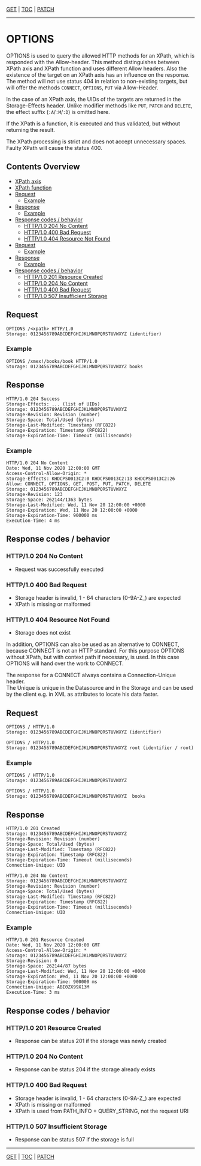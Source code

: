 [GET](api-get.md) | [TOC](README.md) | [PATCH](api-patch.md)
- - -

# OPTIONS

OPTIONS is used to query the allowed HTTP methods for an XPath, which is
responded with the Allow-header. This method distinguishes between XPath axis
and XPath function and uses different Allow headers. Also the existence of the
target on an XPath axis has an influence on the response. The method will not
use status 404 in relation to non-existing targets, but will offer the methods
`CONNECT`, `OPTIONS`, `PUT` via Allow-Header.  

In the case of an XPath axis, the UIDs of the targets are returned in the
Storage-Effects header. Unlike modifier methods like `PUT`, `PATCH` and 
`DELETE`, the effect suffix (`:A`/`:M`/`:D`) is omitted here.  

If the XPath is a function, it is executed and thus validated, but without
returning the result.  

The XPath processing is strict and does not accept unnecessary spaces.  
Faulty XPath will cause the status 400.


## Contents Overview

* [XPath axis](#xpath-axis)
* [XPath function](#xpath-function)
* [Request](#request)
  * [Example](#example)
* [Response](#response)
  * [Example](#example-1)
* [Response codes / behavior](#response-codes--behavior)  
  * [HTTP/1.0 204 No Content](#http10-204-no-content)
  * [HTTP/1.0 400 Bad Request](#http10-400-bad-request)
  * [HTTP/1.0 404 Resource Not Found](#http10-404-resource-not-found)
* [Request](#request-1)
  * [Example](#example-2)
* [Response](#response-1)
  * [Example](#example-3)
* [Response codes / behavior](#response-codes--behavior-1)  
  * [HTTP/1.0 201 Resource Created](#http10-201-resource-created)
  * [HTTP/1.0 204 No Content](#http10-204-no-content)
  * [HTTP/1.0 400 Bad Request](#http10-400-bad-request-1)
  * [HTTP/1.0 507 Insufficient Storage](#http10-507-insufficient-storage)


## Request

```
OPTIONS /<xpath> HTTP/1.0
Storage: 0123456789ABCDEFGHIJKLMNOPQRSTUVWXYZ (identifier)
```

### Example

```
OPTIONS /xmex!/books/book HTTP/1.0
Storage: 0123456789ABCDEFGHIJKLMNOPQRSTUVWXYZ books
```


## Response

```
HTTP/1.0 204 Success
Storage-Effects: ... (list of UIDs)
Storage: 0123456789ABCDEFGHIJKLMNOPQRSTUVWXYZ
Storage-Revision: Revision (number)   
Storage-Space: Total/Used (bytes)
Storage-Last-Modified: Timestamp (RFC822)
Storage-Expiration: Timestamp (RFC822)
Storage-Expiration-Time: Timeout (milliseconds)
```

### Example

```
HTTP/1.0 204 No Content
Date: Wed, 11 Nov 2020 12:00:00 GMT
Access-Control-Allow-Origin: *
Storage-Effects: KHDCPS0013C2:0 KHDCPS0013C2:13 KHDCPS0013C2:26
Allow: CONNECT, OPTIONS, GET, POST, PUT, PATCH, DELETE
Storage: 0123456789ABCDEFGHIJKLMNOPQRSTUVWXYZ
Storage-Revision: 123
Storage-Space: 262144/1363 bytes
Storage-Last-Modified: Wed, 11 Nov 20 12:00:00 +0000
Storage-Expiration: Wed, 11 Nov 20 12:00:00 +0000
Storage-Expiration-Time: 900000 ms
Execution-Time: 4 ms
```


## Response codes / behavior

### HTTP/1.0 204 No Content
- Request was successfully executed

###  HTTP/1.0 400 Bad Request
- Storage header is invalid, 1 - 64 characters (0-9A-Z_) are expected
- XPath is missing or malformed

### HTTP/1.0 404 Resource Not Found
- Storage does not exist

In addition, OPTIONS can also be used as an alternative to CONNECT, because
CONNECT is not an HTTP standard. For this purpose OPTIONS without XPath, but
with context path if necessary, is used. In this case OPTIONS will hand over
the work to CONNECT.

The response for a CONNECT always contains a Connection-Unique header.  
The Unique is unique in the Datasource and in the Storage and can be used by the
client e.g. in XML as attributes to locate his data faster.


## Request
```
OPTIONS / HTTP/1.0
Storage: 0123456789ABCDEFGHIJKLMNOPQRSTUVWXYZ (identifier)
```
``` 
OPTIONS / HTTP/1.0
Storage: 0123456789ABCDEFGHIJKLMNOPQRSTUVWXYZ root (identifier / root)
```

### Example
```
OPTIONS / HTTP/1.0
Storage: 0123456789ABCDEFGHIJKLMNOPQRSTUVWXYZ
```
``` 
OPTIONS / HTTP/1.0
Storage: 0123456789ABCDEFGHIJKLMNOPQRSTUVWXYZ  books
```


## Response
```
HTTP/1.0 201 Created
Storage: 0123456789ABCDEFGHIJKLMNOPQRSTUVWXYZ
Storage-Revision: Revision (number) 
Storage-Space: Total/Used (bytes)
Storage-Last-Modified: Timestamp (RFC822)
Storage-Expiration: Timestamp (RFC822)
Storage-Expiration-Time: Timeout (milliseconds)
Connection-Unique: UID
```
``` 
HTTP/1.0 204 No Content
Storage: 0123456789ABCDEFGHIJKLMNOPQRSTUVWXYZ
Storage-Revision: Revision (number)
Storage-Space: Total/Used (bytes)
Storage-Last-Modified: Timestamp (RFC822)
Storage-Expiration: Timestamp (RFC822)
Storage-Expiration-Time: Timeout (milliseconds)
Connection-Unique: UID
```

### Example
```
HTTP/1.0 201 Resource Created
Date: Wed, 11 Nov 2020 12:00:00 GMT
Access-Control-Allow-Origin: *
Storage: 0123456789ABCDEFGHIJKLMNOPQRSTUVWXYZ
Storage-Revision: 0
Storage-Space: 262144/87 bytes
Storage-Last-Modified: Wed, 11 Nov 20 12:00:00 +0000
Storage-Expiration: Wed, 11 Nov 20 12:00:00 +0000
Storage-Expiration-Time: 900000 ms
Connection-Unique: ABI0ZX99X13M
Execution-Time: 3 ms
```


## Response codes / behavior

### HTTP/1.0 201 Resource Created
- Response can be status 201 if the storage was newly created

### HTTP/1.0 204 No Content
- Response can be status 204 if the storage already exists

### HTTP/1.0 400 Bad Request
- Storage header is invalid, 1 - 64 characters (0-9A-Z_) are expected
- XPath is missing or malformed
- XPath is used from PATH_INFO + QUERY_STRING, not the request URI

### HTTP/1.0 507 Insufficient Storage
- Response can be status 507 if the storage is full



- - -

[GET](api-get.md) | [TOC](README.md) | [PATCH](api-patch.md)